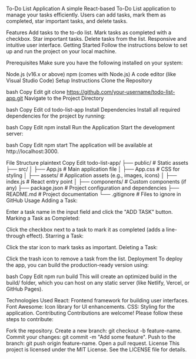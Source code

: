 To-Do List Application
A simple React-based To-Do List application to manage your tasks efficiently. Users can add tasks, mark them as completed, star important tasks, and delete tasks.

Features
Add tasks to the to-do list.
Mark tasks as completed with a checkbox.
Star important tasks.
Delete tasks from the list.
Responsive and intuitive user interface.
Getting Started
Follow the instructions below to set up and run the project on your local machine.

Prerequisites
Make sure you have the following installed on your system:

Node.js (v16.x or above)
npm (comes with Node.js)
A code editor (like Visual Studio Code)
Setup Instructions
Clone the Repository

bash
Copy
Edit
git clone https://github.com/your-username/todo-list-app.git
Navigate to the Project Directory

bash
Copy
Edit
cd todo-list-app
Install Dependencies Install all required dependencies for the project by running:

bash
Copy
Edit
npm install
Run the Application Start the development server:

bash
Copy
Edit
npm start
The application will be available at http://localhost:3000.

File Structure
plaintext
Copy
Edit
todo-list-app/
├── public/             # Static assets
├── src/
│   ├── App.js          # Main application file
│   ├── App.css         # CSS for styling
│   ├── assets/         # Application assets (e.g., images, icons)
│   ├── index.js        # React entry point
│   ├── components/     # Custom components (if any)
├── package.json        # Project configuration and dependencies
├── README.md           # Project documentation
└── .gitignore          # Files to ignore in GitHub
Usage
Adding a Task:

Enter a task name in the input field and click the "ADD TASK" button.
Marking a Task as Completed:

Click the checkbox next to a task to mark it as completed (adds a line-through effect).
Starring a Task:

Click the star icon to mark tasks as important.
Deleting a Task:

Click the trash icon to remove a task from the list.
Deployment
To deploy the app, you can build the production-ready version using:

bash
Copy
Edit
npm run build
This will create an optimized build in the build/ folder, which you can host on any static server (like Netlify, Vercel, or GitHub Pages).

Technologies Used
React: Frontend framework for building user interfaces.
Font Awesome: Icon library for UI enhancements.
CSS: Styling for the application.
Contributing
Contributions are welcome! Please follow these steps to contribute:

Fork the repository.
Create a new branch: git checkout -b feature-name.
Commit your changes: git commit -m "Add some feature".
Push to the branch: git push origin feature-name.
Open a pull request.
License
This project is licensed under the MIT License. See the LICENSE file for details.
